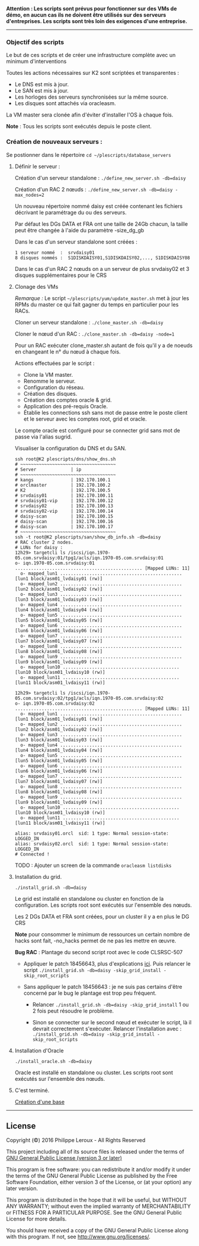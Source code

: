 **Attention : Les scripts sont prévus pour fonctionner sur des VMs de démo, en
aucun cas ils ne doivent être utilisés sur des serveurs d'entreprises. Les scripts
sont très loin des exigences d'une entreprise.**

--------------------------------------------------------------------------------

### Objectif des scripts

Le but de ces scripts et de créer une infrastructure complète avec un minimum
d'interventions

Toutes les actions nécessaires sur K2 sont scriptées et transparentes :
- Le DNS est mis à jour.
- Le SAN est mis à jour.
- Les horloges des serveurs synchronisées sur la même source.
- Les disques sont attachés via oracleasm.

La VM master sera clonée afin d'éviter d'installer l'OS à chaque fois.

**Note** : Tous les scripts sont exécutés depuis le poste client.

### Création de nouveaux serveurs :

Se postionner dans le répertoire `cd ~/plescripts/database_servers`

1.	Définir le serveur :

	Création d'un serveur standalone : `./define_new_server.sh -db=daisy`

	Création d'un RAC 2 nœuds : `./define_new_server.sh -db=daisy -max_nodes=2`

	Un nouveau répertoire nommé daisy est créée contenant les fichiers décrivant
	le paramétrage du ou des serveurs.

	Par défaut les DGs DATA et FRA ont une taille de 24Gb chacun, la taille
	peut être changée à l'aide du paramètre -size_dg_gb

	Dans le cas d'un serveur standalone sont créées :

		1 serveur nommé  :	srvdaisy01
		8 disques nommés :	S1DISKDAISY01,S1DISKDAISY02,..., S1DISKDAISY08

	Dans le cas d'un RAC 2 nœuds on a un serveur de plus srvdaisy02 et 3 disques
	supplémentaires pour le CRS

2.	Clonage des VMs

	_Remarque :_  Le script `~/plescripts/yum/update_master.sh` met à jour les
	RPMs du master ce qui fait gagner du temps en particulier pour les RACs.

	Cloner un serveur standalone : `./clone_master.sh -db=daisy`

	Cloner le nœud d'un RAC      : `./clone_master.sh -db=daisy -node=1`

	Pour un RAC exécuter clone_master.sh autant de fois qu'il y a de noeuds en
	changeant le n° du nœud à chaque fois.

	Actions effectuées par le script :

	* Clone la VM master.
	* Renomme le serveur.
	* Configuration du réseau.
	* Création des disques.
	* Création des comptes oracle & grid.
	* Application des pré-requis Oracle.
	* Établie les connections ssh sans mot de passe entre le poste client et
	le serveur avec les comptes root, grid et oracle.

	Le compte oracle est configuré pour se connecter grid sans mot de passe via
	l'alias sugrid.

	Visualiser la configuration du DNS et du SAN.
	```
	ssh root@K2 plescripts/dns/show_dns.sh
	# ~~~~~~~~~~~~~~~~~~~~~~~~~~~~~~~~~~~~
	# Server             | ip
	# ~~~~~~~~~~~~~~~~~~~~~~~~~~~~~~~~~~~~
	# kangs              | 192.170.100.1
	# orclmaster         | 192.170.100.2
	# K2                 | 192.170.100.5
	# srvdaisy01         | 192.170.100.11
	# srvdaisy01-vip     | 192.170.100.12
	# srvdaisy02         | 192.170.100.13
	# srvdaisy02-vip     | 192.170.100.14
	# daisy-scan         | 192.170.100.15
	# daisy-scan         | 192.170.100.16
	# daisy-scan         | 192.170.100.17
	# ~~~~~~~~~~~~~~~~~~~~~~~~~~~~~~~~~~~~
	ssh -t root@K2 plescripts/san/show_db_info.sh -db=daisy
	# RAC cluster 2 nodes.
	# LUNs for daisy :
	12h29> targetcli ls /iscsi/iqn.1970-05.com.srvdaisy:01/tpg1/acls/iqn.1970-05.com.srvdaisy:01
	o- iqn.1970-05.com.srvdaisy:01 ................................................ [Mapped LUNs: 11]
	  o- mapped_lun1 .............................................. [lun1 block/asm01_lvdaisy01 (rw)]
	  o- mapped_lun2 .............................................. [lun2 block/asm01_lvdaisy02 (rw)]
	  o- mapped_lun3 .............................................. [lun3 block/asm01_lvdaisy03 (rw)]
	  o- mapped_lun4 .............................................. [lun4 block/asm01_lvdaisy04 (rw)]
	  o- mapped_lun5 .............................................. [lun5 block/asm01_lvdaisy05 (rw)]
	  o- mapped_lun6 .............................................. [lun6 block/asm01_lvdaisy06 (rw)]
	  o- mapped_lun7 .............................................. [lun7 block/asm01_lvdaisy07 (rw)]
	  o- mapped_lun8 .............................................. [lun8 block/asm01_lvdaisy08 (rw)]
	  o- mapped_lun9 .............................................. [lun9 block/asm01_lvdaisy09 (rw)]
	  o- mapped_lun10 ............................................ [lun10 block/asm01_lvdaisy10 (rw)]
	  o- mapped_lun11 ............................................ [lun11 block/asm01_lvdaisy11 (rw)]

	12h29> targetcli ls /iscsi/iqn.1970-05.com.srvdaisy:02/tpg1/acls/iqn.1970-05.com.srvdaisy:02
	o- iqn.1970-05.com.srvdaisy:02 ................................................ [Mapped LUNs: 11]
	  o- mapped_lun1 .............................................. [lun1 block/asm01_lvdaisy01 (rw)]
	  o- mapped_lun2 .............................................. [lun2 block/asm01_lvdaisy02 (rw)]
	  o- mapped_lun3 .............................................. [lun3 block/asm01_lvdaisy03 (rw)]
	  o- mapped_lun4 .............................................. [lun4 block/asm01_lvdaisy04 (rw)]
	  o- mapped_lun5 .............................................. [lun5 block/asm01_lvdaisy05 (rw)]
	  o- mapped_lun6 .............................................. [lun6 block/asm01_lvdaisy06 (rw)]
	  o- mapped_lun7 .............................................. [lun7 block/asm01_lvdaisy07 (rw)]
	  o- mapped_lun8 .............................................. [lun8 block/asm01_lvdaisy08 (rw)]
	  o- mapped_lun9 .............................................. [lun9 block/asm01_lvdaisy09 (rw)]
	  o- mapped_lun10 ............................................ [lun10 block/asm01_lvdaisy10 (rw)]
	  o- mapped_lun11 ............................................ [lun11 block/asm01_lvdaisy11 (rw)]

	alias: srvdaisy01.orcl  sid: 1 type: Normal session-state: LOGGED_IN
	alias: srvdaisy02.orcl  sid: 1 type: Normal session-state: LOGGED_IN
	# Connected !
	```

	TODO : Ajouter un screen de la commande `oracleasm listdisks`

3.	Installation du grid.

	`./install_grid.sh -db=daisy`

	Le grid est installé en standalone ou cluster en fonction de la configuration.
	Les scripts root sont exécutés sur l'ensemble des nœuds.

	Les 2 DGs DATA et FRA sont créées, pour un cluster il y a en plus le DG CRS

	__Note__ pour consommer le minimum de ressources un certain nombre de hacks
	sont fait, -no_hacks permet de ne pas les mettre en œuvre.

	**Bug RAC** : Plantage du second script root avec le code CLSRSC-507
	- Appliquer le patch 18456643, plus d'explications [ici](https://community.oracle.com/message/13278037#13278037).
	Puis relancer le script `./install_grid.sh -db=daisy -skip_grid_install -skip_root_scripts`

	- Sans appliquer le patch 18456643 : je ne suis pas certains d'être concerné par
	le bug le plantage est trop peu fréquent.
		- Relancer `./install_grid.sh -db=daisy -skip_grid_install` 1 ou 2 fois peut résoudre le problème.

		- Sinon se connecter sur le second nœud et exécuter le script, là il devrait
		correctement s'exécuter. Relancer l'installation avec : `./install_grid.sh -db=daisy -skip_grid_install -skip_root_scripts`

4.	Installation d'Oracle

	`./install_oracle.sh -db=daisy`

	Oracle est installé en standalone ou cluster. Les scripts root sont exécutés
	sur l'ensemble des nœuds.

5.	C'est terminé.

	[Création d'une base](https://github.com/PhilippeLeroux/plescripts/tree/master/db/README.md)


--------------------------------------------------------------------------------

License
-------

Copyright (©) 2016 Philippe Leroux - All Rights Reserved

This project including all of its source files is released under the terms of [GNU General Public License (version 3 or later)](http://www.gnu.org/licenses/gpl.txt)

This program is free software: you can redistribute it and/or modify
it under the terms of the GNU General Public License as published by
the Free Software Foundation, either version 3 of the License, or
(at your option) any later version.

This program is distributed in the hope that it will be useful,
but WITHOUT ANY WARRANTY; without even the implied warranty of
MERCHANTABILITY or FITNESS FOR A PARTICULAR PURPOSE.  See the
GNU General Public License for more details.

You should have received a copy of the GNU General Public License
along with this program.  If not, see <http://www.gnu.org/licenses/>.
